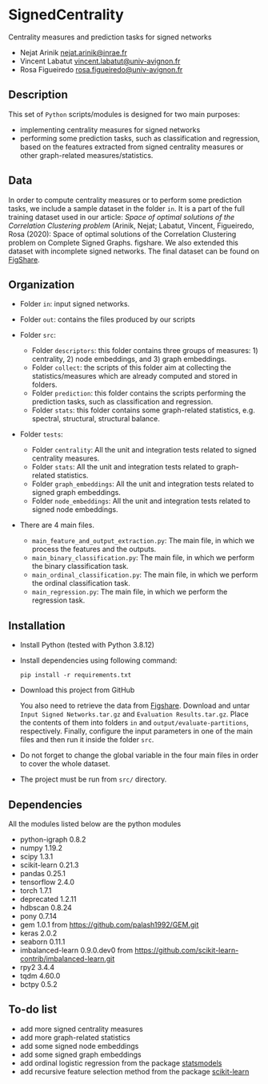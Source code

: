# SignedCentrality

Centrality measures and prediction tasks for signed networks

* Nejat Arinik [nejat.arinik@inrae.fr](mailto:nejat.arinik@inrae.fr)
* Vincent Labatut [vincent.labatut@univ-avignon.fr](mailto:vincent.labatut@univ-avignon.fr)
* Rosa Figueiredo [rosa.figueiredo@univ-avignon.fr](mailto:rosa.figueiredo@univ-avignon.fr)



## Description

This set of `Python` scripts/modules is designed for two main purposes:

* implementing centrality measures for signed networks
* performing some prediction tasks, such as classification and regression, based on the features extracted from signed centrality measures or other graph-related measures/statistics. 



## Data

In order to compute centrality measures or to perform some prediction tasks, we include a sample dataset in the folder `in`. It is a part of the full training dataset used in our article: *Space of optimal solutions of the Correlation Clustering problem* (Arinik, Nejat; Labatut, Vincent, Figueiredo, Rosa (2020): Space of optimal solutions of the Correlation Clustering problem on Complete Signed Graphs. figshare. We also extended this dataset with incomplete signed networks. The final dataset can be found on [FigShare](https://doi.org/10.6084/m9.figshare.19350284).



## Organization

* Folder `in`: input signed networks.

* Folder `out`: contains the files produced by our scripts

* Folder `src`: 

  * Folder `descriptors`: this folder contains three groups of measures: 1) centrality, 2) node embeddings, and 3) graph embeddings.
  * Folder `collect`: the scripts of this folder aim at collecting the statistics/measures which are already computed and stored in folders.
  * Folder `prediction`: this folder contains the scripts performing the prediction tasks, such as classification and regression.
  * Folder `stats`: this folder contains some graph-related statistics, e.g. spectral, structural, structural balance.

* Folder `tests`: 

  * Folder `centrality`:  All the unit and integration tests related to signed centrality measures.
  * Folder `stats`: All the unit and integration tests related to graph-related statistics.
  * Folder `graph_embeddings`: All the unit and integration tests related to signed graph embeddings.
  * Folder `node_embeddings`: All the unit and integration tests related to signed node embeddings.

* There are 4 main files.

  * `main_feature_and_output_extraction.py`: The main file, in which we process the features and the outputs.
  * `main_binary_classification.py`: The main file, in which we perform the binary classification task.
  * `main_ordinal_classification.py`: The main file, in which we perform the ordinal classification task.
  * `main_regression.py`: The main file, in which we perform the regression task.



## Installation

* Install Python (tested with Python 3.8.12)

* Install dependencies using following command:

  ```
  pip install -r requirements.txt
  ```
  
* Download this project from GitHub

  You also need to retrieve the data from [Figshare](https://doi.org/10.6084/m9.figshare.19350284). Download and untar `Input Signed Networks.tar.gz` and `Evaluation Results.tar.gz`.  Place the contents of them into folders `in` and `output/evaluate-partitions`, respectively. Finally, configure the input parameters in one of the main files and then run it inside the folder `src`.

* Do not forget to change the global variable in the four main files in order to cover the whole dataset.

* The project must be run from `src/` directory.



## Dependencies

All the modules listed below are the python modules

* python-igraph 0.8.2
* numpy 1.19.2
* scipy 1.3.1
* scikit-learn 0.21.3
* pandas 0.25.1
* tensorflow 2.4.0
* torch 1.7.1
* deprecated 1.2.11
* hdbscan 0.8.24
* pony 0.7.14
* gem 1.0.1 from https://github.com/palash1992/GEM.git
* keras 2.0.2
* seaborn 0.11.1
* imbalanced-learn 0.9.0.dev0 from https://github.com/scikit-learn-contrib/imbalanced-learn.git
* rpy2 3.4.4
* tqdm 4.60.0
* bctpy 0.5.2


## To-do list

* add more signed centrality measures
* add more graph-related statistics
* add some signed node embeddings
* add some signed graph embeddings
* add ordinal logistic regression from the package [statsmodels](https://www.statsmodels.org/devel/examples/notebooks/generated/ordinal_regression.html)
* add recursive feature selection method from the package [scikit-learn](https://scikit-learn.org/stable/modules/feature_selection.html#rfe)
